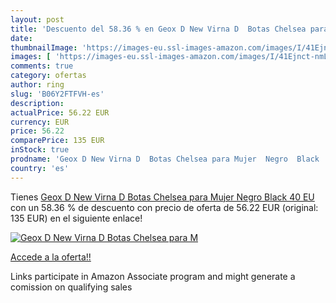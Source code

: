 ```yaml
---
layout: post
title: 'Descuento del 58.36 % en Geox D New Virna D  Botas Chelsea para M'
date: 
thumbnailImage: 'https://images-eu.ssl-images-amazon.com/images/I/41Ejnct-nmL._SL200_.jpg'
images: [ 'https://images-eu.ssl-images-amazon.com/images/I/41Ejnct-nmL._SL200_.jpg' ]
comments: true
category: ofertas
author: ring
slug: 'B06Y2FTFVH-es'
description:
actualPrice: 56.22 EUR
currency: EUR
price: 56.22
comparePrice: 135 EUR
inStock: true
prodname: 'Geox D New Virna D  Botas Chelsea para Mujer  Negro  Black   40 EU'
country: 'es'
---
```


Tienes [Geox D New Virna D  Botas Chelsea para Mujer  Negro  Black   40 EU](https://www.amazon.es/dp/B06Y2FTFVH/?tag=tolees-21) con un 58.36 % de descuento con precio de oferta de 56.22 EUR (original: 135 EUR) en el siguiente enlace!

[![Geox D New Virna D  Botas Chelsea para M](https://images-eu.ssl-images-amazon.com/images/I/41Ejnct-nmL._SL200_.jpg)](https://www.amazon.es/dp/B06Y2FTFVH/?tag=tolees-21)

[Accede a la oferta!!](https://www.amazon.es/dp/B06Y2FTFVH/?tag=tolees-21)

Links participate in Amazon Associate program and might generate a comission on qualifying sales


